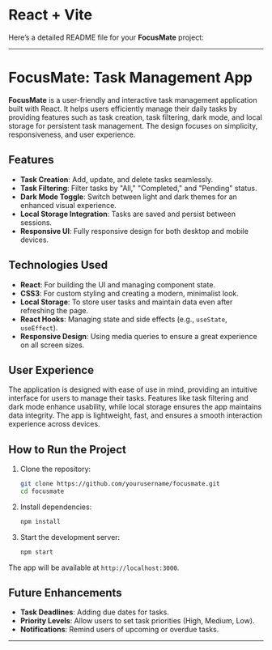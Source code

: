 # React + Vite
Here’s a detailed README file for your **FocusMate** project:

---

# FocusMate: Task Management App

**FocusMate** is a user-friendly and interactive task management application built with React. It helps users efficiently manage their daily tasks by providing features such as task creation, task filtering, dark mode, and local storage for persistent task management. The design focuses on simplicity, responsiveness, and user experience.

## Features
- **Task Creation**: Add, update, and delete tasks seamlessly.
- **Task Filtering**: Filter tasks by "All," "Completed," and "Pending" status.
- **Dark Mode Toggle**: Switch between light and dark themes for an enhanced visual experience.
- **Local Storage Integration**: Tasks are saved and persist between sessions.
- **Responsive UI**: Fully responsive design for both desktop and mobile devices.

## Technologies Used
- **React**: For building the UI and managing component state.
- **CSS3**: For custom styling and creating a modern, minimalist look.
- **Local Storage**: To store user tasks and maintain data even after refreshing the page.
- **React Hooks**: Managing state and side effects (e.g., `useState`, `useEffect`).
- **Responsive Design**: Using media queries to ensure a great experience on all screen sizes.

## User Experience
The application is designed with ease of use in mind, providing an intuitive interface for users to manage their tasks. Features like task filtering and dark mode enhance usability, while local storage ensures the app maintains data integrity. The app is lightweight, fast, and ensures a smooth interaction experience across devices.

## How to Run the Project
1. Clone the repository:  
   ```bash
   git clone https://github.com/yourusername/focusmate.git
   cd focusmate
   ```
2. Install dependencies:  
   ```bash
   npm install
   ```
3. Start the development server:  
   ```bash
   npm start
   ```

The app will be available at `http://localhost:3000`.

## Future Enhancements
- **Task Deadlines**: Adding due dates for tasks.
- **Priority Levels**: Allow users to set task priorities (High, Medium, Low).
- **Notifications**: Remind users of upcoming or overdue tasks.

---
